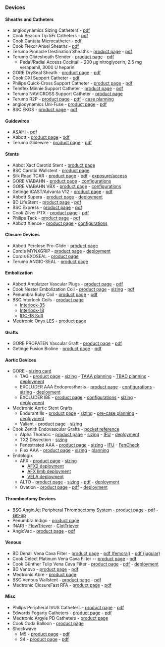 ### Devices

#### Sheaths and Catheters
- angiodynamics Sizing Catheters - [pdf](https://www.angiodynamics.com/wp-content/uploads/2020/10/ANGB_534_GL_AccuVu_01_1-309095.pdf)
- Cook Beacon Tip 5Fr Catheters - [pdf](https://www.cookmedical.com/data/resources/PI-D50109-EN-F_M3_1567003544345.pdf)
- Cook Cantata Microcatheter - [pdf](https://www.cookmedical.com/data/resources/IR-D27700-EN-F_M3_1513891680871.pdf)
- Cook Flexor Ansel Sheaths - [pdf](https://www.cookmedical.com/data/resources/PI-D54042-EN-F_M3_1580928539035.pdf)
- Terumo Pinnacle Destination Sheaths - [product page](https://www.terumois.com/products/access/pinnacle-destination.html) - [pdf](https://www.terumois.com/content/dam/terumopublic/products/pinnacle/Pinnacle-Family-Brochure.pdf)
- Terumo Glidesheath Slender - [product page](https://www.terumois.com/products/access/glidesheath-slender.html) - [pdf](https://www.terumois.com/content/dam/terumo-www/global-shared/terumo-tis/en-us/product-assets/glidesheath-slender/Glidesheath-Slender-Pocket-Guide.pdf)
  - Pedal/Radial Access Cocktail - 200 µg nitroglycerin, 2.5 mg verapamil, 3000 U heparin
- GORE DrySeal Sheath - [product page](https://www.goremedical.com/products/dryseal) - [pdf](https://www.goremedical.com/resource/AV0496-EN3)
- Cook CXI Support Catheter - [pdf](https://www.cookmedical.com/data/resources/AI-D45648-EN-F_M3_1553106061037.pdf)
- Philips Quick-Cross Support Catheter - [product page](https://www.usa.philips.com/healthcare/product/HCIGTDQKCRCGWR/quick-cross-support-catheter) - [pdf](https://www.documents.philips.com/assets/20180716/04e0c93da0434e638c7ba91f015db4b7.pdf)
- Teleflex Minnie Support Catheter - [product page](https://teleflex.com/usa/en/product-areas/interventional/coronary-interventions/minnie-support-catheter/index.html) - [pdf](https://teleflex.com/usa/en/product-areas/interventional/peripheral-interventions/minnie-support-catheter/Minnie-Support-Catheter-Brochure-ML2608-rE.pdf)
- Terumo NAVICROSS Support Catheter - [product page](https://www.terumois.com/products/catheters/navicross.html)
- Terumo R2P - [product page](https://www.terumois.com/procedural-solutions/r2p-portfolio.html) - [pdf](https://www.terumois.com/content/dam/terumo-www/global-shared/terumo-tis/en-us/procedural/r2p/R2P-Portfolio-Brochure.pdf) - [case planning](https://www.terumois.com/content/dam/terumo-www/global-shared/terumo-tis/en-us/procedural/ravi/Radial-Case-Planning-Form.pdf)
- angiodynamics Uni-Fuse - [product page](https://www.angiodynamics.com/product/uni-fuse-infusion-catheter/) - [pdf](https://www.angiodynamics.com/wp-content/uploads/2021/02/GL-VI-BR-383-Rev-01-Uni-Fuse-Brochure-WEB-2.pdf)
- BSC EKOS - [product page](https://www.bostonscientific.com/en-US/products/thrombectomy-systems/ekosonic-endovascular-system.html) - [pdf](https://www.bostonscientific.com/content/dam/bostonscientific/pi/portfolio-group/Vascular%20Surgery/ekos/campaign/pdf/ekos-endovascular-system-brochure.pdf)

#### Guidewires
- ASAHI - [pdf](https://asahi-inteccusa-medical.com/wp-content/uploads/2021/01/Asahi-10426-PeripheralGuideWiresBrochure-Source-2020-07-10-web.pdf)
- Abbott - [product page](https://www.cardiovascular.abbott/us/en/hcp/products/peripheral-intervention/guide-wires.html) - [pdf](https://www.cardiovascular.abbott/content/dam/bss/divisionalsites/cv/hcp/products/peripheral-intervention/guidewires/documents/peripheral-guide-wires-full-portfolio-brochure.pdf)
- Terumo Glidewire - [product page](https://www.terumois.com/products/guidewires.html) - [pdf](https://www.terumois.com/content/dam/terumopublic/products/glidewire/GLIDEWIRE-Portfolio-Brochure.pdf)

#### Stents  
- Abbot Xact Carotid Stent - [product page](https://www.cardiovascular.abbott/us/en/hcp/products/peripheral-intervention/xact-carotid-stent-system.html)
- BSC Carotid Wallstent - [product page](https://www.bostonscientific.com/en-US/products/stents--vascular/wallstent-endoprosthesis/Carotid_WALLSTENT_Monorail_Endoprosthesis.html)
- Silk Road TCAR - [product page](https://silkroadmed.com/healthcare-professionals/) - [pdf](https://silkroadmed.com/wp-content/uploads/2021/02/AP00499.D-TCAR-Brochure-So-Much-More.pdf) - [exposure/access](https://silkroadmed.com/wp-content/uploads/2020/09/SRM_Exposure_and_Access_sheet.pdf)
- GORE VIABAHN - [product page](https://www.goremedical.com/products/viabahn) - [configurations](https://www.goremedical.com/products/viabahn/specifications-us)
- GORE VIABAHN VBX - [product page](https://www.goremedical.com/products/vbx) - [configurations](https://www.goremedical.com/resource/AV1068-EN1)
- Getinge iCAST/Advanta V12 - [product page](https://www.getinge.com/int/product-catalog/advanta-v12-balloon-expandable-covered-stent) - [pdf](https://www.getinge.com/dam/hospital/documents/english/011529_v12_ld_one_page_ordering_sheet-en-non_us.pdf)
- Abbott Supera - [product page](https://www.cardiovascular.abbott/us/en/hcp/products/peripheral-intervention/supera-stent-system/overview.html) - [deployment](https://www.cardiovascular.abbott/content/dam/bss/divisionalsites/cv/pdf/guides/AV3651-193-SuperaDeplymnt-WebPstr-US_NC-X1a_M6a.pdf)
- BD LifeStent - [product page](https://www.bd.com/en-us/offerings/capabilities/vascular-surgery/vascular-stenting/vascular-stents/lifestent-5f-vascular-stent-system) - [pdf](https://www.bd.com/assets/documents/PDH/BDPI_LifeStent-5F_BPV-STNT-0717-0061-3_PF10661_Brochure.pdf)
- BSC Express - [product page](https://www.bostonscientific.com/en-US/products/stents--vascular/Express_LD_Iliac_and_Biliary_Stent_System.html) - [pdf](https://www.bostonscientific.com/content/dam/bostonscientific/pi/portfolio-group/Stents/Express%20LD%20Iliac%20and%20Biliary%20Premounted%20Stent%20System/Resources/ExpressLD_product_codes.pdf)
- Cook Zilver PTX - [product page](https://www.cookmedical.com/products/224e3666-308f-4244-8695-6fd23bbd671c/) - [pdf](https://www.cookmedical.com/data/resources/PI-D56387-EN-F_M3_1602699734616.pdf)
- Philips Tack - [product page](https://www.usa.philips.com/healthcare/product/HCIGTDTCKESYSTM/tack-endovascular-system-dissection-repair-device) - [pdf](https://www.documents.philips.com/assets/20210204/18f7a3232d594e36a797acc501888a52.pdf)
- Abbott Xience - [product page](https://www.cardiovascular.abbott/us/en/hcp/products/percutaneous-coronary-intervention/xience-family.html) - [configurations](https://www.cardiovascular.abbott/us/en/hcp/products/percutaneous-coronary-intervention/xience-family/xience-sierra/ordering-information.html)

#### Closure Devices  
- Abbott Perclose Pro-Glide - [product page](https://www.cardiovascular.abbott/us/en/hcp/products/peripheral-intervention/vessel-closure/perclose-proglide-suture-mediated-closure-system/overview.html)
- Cordis MYNXGRIP - [product page](https://www.cordis.com/en_us/cardiology/close/mynxgrip-vascular-closure-device.html) - [deployment](https://www.cordis.com/content/dam/cordis/web/documents/brochure/cordis-us-mynx-grip-vascular-closure-device-procedure-guide.pdf)
- Cordis EXOSEAL - [product page](https://www.cordis.com/en_us/cardiology/close/exoseal-vascular-closure-device.html)
- Terumo ANGIO-SEAL - [product page](https://www.terumois.com/products/closure/angio-seal-vascular-closure-devices/angio-seal.html)

#### Embolization
- Abbott Amplatzer Vascular Plugs - [product page](https://www.cardiovascular.abbott/int/en/hcp/products/peripheral-intervention/amplatzer-family-vascular-plugs.html) - [pdf](http://www.cardion.cz/file/1290/avpfam-specsheet-intl.pdf)
- Cook Nester Embolization Coil - [product page](https://www.cookmedical.com/products/b092bc19-aecd-40aa-8146-430712000368/) - [sizing](https://www.cookmedical.com/data/resources/IR-D54849-EN-F_M3_1612287138403.pdf) - [pdf](https://www.cookmedical.com/data/resources/IR-D56670-EN-F_M3_1615905167295.pdf)
- Penumbra Ruby Coil - [product page](https://www.penumbrainc.com/peripheral-device/ruby-coil/) - [pdf](https://www.angiocalc.com/pdf/RubyCoil_Brochure_USA.pdf)
- BSC Interlock Coils - [product page](https://www.bostonscientific.com/en-US/products/embolization/interlock-and-idc-detachable-embolization-coils.html)
  - [Interlock-35](https://www.bostonscientific.com/content/dam/bostonscientific/pi/portfolio-group/embolization/interlock/Resources/Interlock-35-Brochure_PI-181206-AC.pdf)
  - [Interlock-18](https://www.bostonscientific.com/content/dam/bostonscientific/pi/portfolio-group/embolization/interlock/Resources/Interlock-18-Brochure_PI-177806-AB.pdf)
  - [IDC-18 Soft](https://www.bostonscientific.com/content/dam/bostonscientific/pi/portfolio-group/embolization/interlock/Resources/IDC-18-Soft-Brochure_PI-299412-AA.pdf)
- Medtronic Onyx LES - [product page](https://europe.medtronic.com/xd-en/healthcare-professionals/products/cardiovascular/peripheral-embolization/onyx.html)

#### Grafts  
- GORE PROPATEN Vascular Graft - [product page](https://www.goremedical.com/products/propaten) - [pdf](https://www.goremedical.com/resource/AY0065-EN1)
- Getinge Fusion Bioline - [product page](https://www.getinge.com/us/product-catalog/fusion-bioline/) - [pdf](https://www.getinge.com/dam/hospital/documents/english/mcv00106164_fusion_bioline_brochure_9-18-20-en-us.pdf)

#### Aortic Devices  
- GORE - [sizing card](https://github.com/justincchoi/justincchoi.github.io/blob/5d1231c0faba9c6d7f01ac7af5f0664c8206623c/Devices/GORE%20Aortic%20Sizing.pdf)
  - TAG - [product page](https://www.goremedical.com/products/ctagac) - [sizing](https://www.goremedical.com/resource/AY0381-EN2) - [TAAA planning](https://www.goremedical.com/resource/21194016-EN) - [TBAD planning](https://www.goremedical.com/resource/21193951-EN) - [deployment](https://www.goremedical.com/resource/AW0124-EN2)
  - EXCLUDER AAA Endoprosthesis - [product page](https://www.goremedical.com/products/excluder) - [configurations](https://www.goremedical.com/resource/21189485-EN) - [sizing](https://www.goremedical.com/resource/2026108-EN) - [deployment](https://www.goremedical.com/video/excluder-aaa-endoprosthesis-animation)
  - EXCLUDER IBE - [product page](https://www.goremedical.com/products/excluder/ibe) - [configurations](https://www.goremedical.com/resource/21189485-EN) - [sizing](http://icaavcr.com/wp-content/uploads/2020/05/Gore-IBD-PLANING.pdf) - [deployment](https://www.goremedical.com/video/brightcove/excluder-iliac-branch-endoprosthesis-animation-video)
- Medtronic Aortic Stent Grafts
  - Endurant IIs - [product page](https://www.medtronic.com/us-en/healthcare-professionals/products/cardiovascular/aortic-stent-grafts/endurantii.html) - [sizing](https://www.medtronic.com/content/dam/medtronic-com/products/cardiovascular/aortic-stent-graft-products/endurant/documents/endurant-ii-sizing-sheet-us.pdf?bypassIM=true) - [pre-case planning](https://github.com/justincchoi/justincchoi.github.io/blob/9d8bd4d120cf276400c8b25bff1083e0a1a33f01/Devices/Medtronic%20Endurant%20Precase%20Planning.pdf) - [deployment](https://www.medtronic.com/content/dam/medtronic-com/products/cardiovascular/aortic-stent-graft-products/endurant/videos/endurant-stent-iis-deployment-process-us.mp4)
  - Valiant - [product page](https://www.medtronic.com/us-en/healthcare-professionals/products/cardiovascular/aortic-stent-grafts/valiant-thoracic-stent-graft-with-captivia-delivery-system.html) - [sizing](https://www.medtronic.com/content/dam/medtronic-com/products/cardiovascular/aortic-stent-graft-products/valiant/documents/valiant-stent-sizing-sheet-us.pdf#page=2?bypassIM=true)
- Cook Zenith Endovascular Grafts - [pocket reference](https://www.cookmedical.com/data/resources/AI-D22611-EN-F_M3_2016-01-27_111103.pdf)
  - Alpha Thoracic - [product page](https://aortic.cookmedical.com/thoracic/) - [sizing](https://mobileportfolio.cookmedical.com/public/16002/16002) - [IFU](https://www.cookmedical.com/data/IFU_PDF/I-ALPHA-THORACIC-442-03.PDF) - [deployment](https://players.brightcove.net/309212793001/default_default/index.html?videoId=5448340765001)
  - TX2 Dissection - [sizing](https://www.cookmedical.com/data/resources/AI-D46657-EN-F_M3_1548273377837.pdf)
  - Fenestrated AAA - [product page](https://aortic.cookmedical.com/visceral/) - [sizing](https://mobileportfolio.cookmedical.com/public/12922/12922) - [IFU](https://www.cookmedical.com/data/IFU_PDF/IFU-FU_V3.PDF) - [FenCheck](https://fencheck.cookmedical.com/zenfencheck/)  
  - Flex AAA - [product page](https://aortic.cookmedical.com/abdominal/) - [sizing](https://mobileportfolio.cookmedical.com/public/10233/10233) - [planning](https://github.com/justincchoi/justincchoi.github.io/blob/6840ec5933c937200bb5d877feced48a12245b8e/Devices/Cook%20Zenith%20Flex%20AAA%20Planning%20and%20Sizing.pdf)
- Endologix
  - AFX - [product page](https://endologix.com/united-states/products/afx/) - [sizing](http://www.v-tech.se/wp-content/uploads/mm1103_afx2_reference_guide.pdf)
    - [AFX2 deployment](https://www.youtube.com/watch?v=QUdpM-17nmA)
    - [AFX limb deployment](https://www.youtube.com/watch?v=v1BSYD_xp8E)
    - [VELA deployment](https://www.youtube.com/watch?v=vlhyU5j6xfY)
  - ALTO - [product page](https://endologix.com/united-states/products/alto/) - [sizing](https://endologix.com/wp-content/uploads/2021/01/MM2147-Rev-03-ALTO-Guide-Digital-Version_120220.pdf) - [pdf](https://endologix.com/wp-content/uploads/2021/10/390818414671-ALTO-Parts-List-US-MM2148-Rev-05.pdf) - [deployment](https://www.youtube.com/watch?v=qkYfq7OWGF8)
  - Ovation - [product page](https://endologix.com/international/products/ovation/) - [pdf](http://www.v-tech.se/wp-content/uploads/ovation_ix_parts_list_ous.pdf) - [deployment](https://www.youtube.com/watch?v=e4Wkqwl7TSM)

#### Thrombectomy Devices
- BSC AngioJet Peripheral Thrombectomy System - [product page](https://www.bostonscientific.com/en-US/products/thrombectomy-systems/angiojet-thrombectomy-system.html) - [pdf](https://www.bostonscientific.com/content/dam/bostonscientific/pi/portfolio-group/Thrombectomy/AngioJet/Resources/AngioJet%20Reference%20Guide%20(PI-282523-AC).pdf) - [set-up](https://www.bostonscientific.com/content/dam/bostonscientific/pi/general/c-19/product-guides/angiojet/AngioJet%20Set-Up%20Guide%20for%20Lab%20Use%20(PI-548404-AA).pdf)
- Penumbra Indigo - [product page](https://www.penumbrainc.com/peripheral-device/indigo-system/)
- INARI - [FlowTriever](https://www.inarimedical.com/flowtriever/) - [ClotTriever](https://www.inarimedical.com/clottriever/)
- AngioVac - [product page](https://www.angiovac.com/overview/) - [pdf](https://www.angiovac.com/wp-content/uploads/2019/09/ANGB-257-US-Rev-03-AngioVac-Gen-3-8.8.19.pdf)

#### Venous
- BD Denali Vena Cava Filter - [product page](https://www.bd.com/en-us/offerings/capabilities/vascular-surgery/vascular-occlusion/ivc-filters/denali-vena-cava-filter) - [pdf (femoral)](https://www.bardpv.com/uploads/BDPI_Denali_BAW5410500R6_Femoral_IFU.pdf) - [pdf (jugular)](https://www.bd.com/assets/documents/guides/directions-for-use/PI_PV_Denali-Vena-Cava-Filter_DF_MULTI.pdf)
- Cook Celect Platinum Vena Cava Filter -- [product page](https://www.cookmedical.com/products/3901d990-413b-493d-8445-44a72334cb6d/) - [pdf](https://www.cookmedical.com/data/resources/D14957-EN-F_M3.pdf)
- Cook Günther Tulip Vena Cava Filter - [product page](https://www.cookmedical.com/products/ea845922-f1f5-4038-a4bc-f1a14e768a2d/) - [pdf](https://www.cookmedical.com/data/resources/PIV-BM-GTVCFNDS-EN-200909.pdf) - [deployment](https://www.cookmedical.com/data/resources/D14960-EN-F_M3.pdf)
- BD Venovo - [product page](https://www.bd.com/en-us/offerings/capabilities/vascular-surgery/vascular-stenting/venous-stents/venovo-venous-stent-system) - [pdf](https://www.bd.com/assets/documents/PDH/BD_BARD_Venovo-Brochure_EN.pdf)
- Medtronic Abre - [product page](https://www.medtronic.com/us-en/healthcare-professionals/products/cardiovascular/deep-venous/abre-venous-stent.html)
- BSC Venous Wallstent - [product page](https://www.bostonscientific.com/en-US/products/stents--vascular/wallstent-endoprosthesis/venous-wallstent.html) - [pdf](https://www.bostonscientific.com/content/dam/bostonscientific/pi/portfolio-group/Stents/WALLSTENT-Endo/Resources/Wallstent_Venous_Brochure_(PI-781701-AA).pdf)
- Medtronic ClosureFast RFA - [product page](https://www.medtronic.com/us-en/healthcare-professionals/products/cardiovascular/superficial-vein/closurefast-rfa-system.html) - [pdf](https://github.com/justincchoi/justincchoi.github.io/blob/1d13c2d2c989f3d1d61dfa0482229db2d5846657/Devices/VNUSClosureFastManual.pdf)

#### Misc
- Philips Peripheral IVUS Catheters - [product page](https://www.usa.philips.com/healthcare/education-resources/technologies/igt/intravascular-ultrasound-ivus/peripheral/peripheral-ivus) - [pdf](https://www.documents.philips.com/assets/20180215/4df65d5bd1454f7ebf00a888015e4ada.pdf)
- Edwards Fogarty Catheters - [product page](https://www.edwards.com/devices/catheters/clot-management) - [pdf](https://edwardsprod.blob.core.windows.net/media/Br/devices/catheters/clot%20management/fogartyclotmanagement.pdf)
- Medtronic Argyle PD Catheters - [product page](https://www.medtronic.com/covidien/en-us/products/dialysis-access/peritoneal/argyle-catheters.html)
- Cook Coda Balloon - [product page](https://www.cookmedical.com/products/829e48bc-8fa0-43e5-9530-11ded12b6a42/)
- Shockwave
  - M5 - [product page](https://shockwavemedical.com/clinicians/international/peripheral/product-specs-resources/shockwave-m5/) - [pdf](https://shockwavemedical.com/wp-content/uploads/2020/01/SPL-62800-Rev-B-M5-Spec-Sheet-A4.pdf)
  - S4 - [product page](https://shockwavemedical.com/clinicians/international/peripheral/shockwave-s4/) - [pdf](https://shockwavemedical.com/wp-content/uploads/2019/06/SPL-62826-Rev.-A-S4-Tech-Sheet_A4.pdf)
